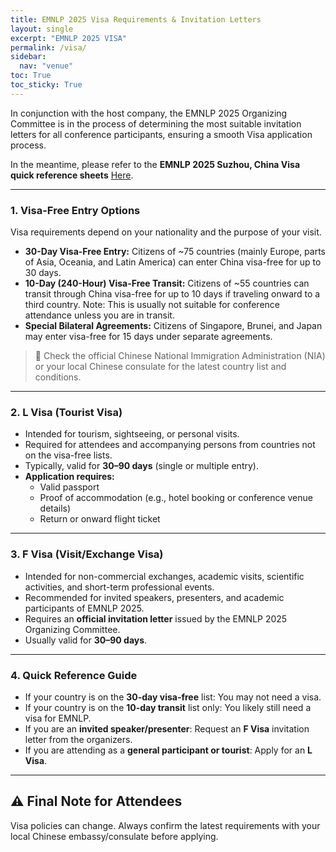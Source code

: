 ```yaml
---
title: EMNLP 2025 Visa Requirements & Invitation Letters
layout: single
excerpt: "EMNLP 2025 VISA"
permalink: /visa/
sidebar:
  nav: "venue"
toc: True
toc_sticky: True
---
```


In conjunction with the host company, the EMNLP 2025 Organizing Committee is in the process of determining the most suitable invitation letters for all conference participants, ensuring a smooth Visa application process.

In the meantime, please refer to the **EMNLP 2025 Suzhou, China Visa quick reference sheets** [Here](https://netorgft16125283-my.sharepoint.com/:b:/g/personal/jrachford_randrplanning_com/EYL4QkGBupZDqD_xRbl1Z8wBk3SfjfZdtmOD6Sp_dUAsTQ?e=tlukhK).

---

### 1. Visa-Free Entry Options

Visa requirements depend on your nationality and the purpose of your visit.

- **30-Day Visa-Free Entry:** Citizens of ~75 countries (mainly Europe, parts of Asia, Oceania, and Latin America) can enter China visa-free for up to 30 days.
- **10-Day (240-Hour) Visa-Free Transit:** Citizens of ~55 countries can transit through China visa-free for up to 10 days if traveling onward to a third country. Note: This is usually not suitable for conference attendance unless you are in transit.
- **Special Bilateral Agreements:** Citizens of Singapore, Brunei, and Japan may enter visa-free for 15 days under separate agreements.

> 📌 Check the official Chinese National Immigration Administration (NIA) or your local Chinese consulate for the latest country list and conditions.

---

### 2. L Visa (Tourist Visa)

- Intended for tourism, sightseeing, or personal visits.
- Required for attendees and accompanying persons from countries not on the visa-free lists.
- Typically, valid for **30–90 days** (single or multiple entry).
- **Application requires:**
  - Valid passport  
  - Proof of accommodation (e.g., hotel booking or conference venue details)  
  - Return or onward flight ticket

---

### 3. F Visa (Visit/Exchange Visa)

- Intended for non-commercial exchanges, academic visits, scientific activities, and short-term professional events.
- Recommended for invited speakers, presenters, and academic participants of EMNLP 2025.
- Requires an **official invitation letter** issued by the EMNLP 2025 Organizing Committee.
- Usually valid for **30–90 days**.

---

### 4. Quick Reference Guide

- If your country is on the **30-day visa-free** list: You may not need a visa.
- If your country is on the **10-day transit** list only: You likely still need a visa for EMNLP.
- If you are an **invited speaker/presenter**: Request an **F Visa** invitation letter from the organizers.
- If you are attending as a **general participant or tourist**: Apply for an **L Visa**.

---

## ⚠️ Final Note for Attendees

Visa policies can change. Always confirm the latest requirements with your local Chinese embassy/consulate before applying.